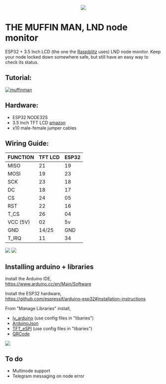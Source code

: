 <p align="center"><img src="https://i.imgur.com/Oy3qzQV.png" ></p>

# THE MUFFIN MAN, LND node monitor

ESP32 + 3.5 Inch LCD (the one the <a href="https://github.com/rootzoll/raspiblitz">Raspiblitz</a> uses) LND node monitor. Keep your node locked down somewhere safe, but still have an easy way to check its status.

 ## Tutorial:

 [![muffinman](https://i.imgur.com/NiCGlNh.png)](https://www.youtube.com/watch?v=PAsIa6c8Zh4)
 
 ## Hardware:
* ESP32 NODE32S
* 3.5 Inch TFT LCD <a href="https://geni.us/raspiblitz-touchscreen">amazon</a>
* x10 male-female jumper cables


 ## Wiring Guide:

| FUNCTION  | TFT LCD | ESP32 |
| ------------- | ------------- | ------------- | 
| MISO  | 21  | 19  |
| MOSI  | 19  | 23  |
| SCK  | 23 | 18  |
| DC  | 18  | 17  |
| CS  | 24  | 05  |
| RST  | 22 | 16  |
| T_CS  | 26  | 04  |
| VCC (5V)  | 02  | 5v  |
| GND  | 14/25  | GND  |
| T_IRQ  | 11  | 34  |


<img src="https://i.imgur.com/tYgD3eo.png">
<img src="https://i.imgur.com/PLP3YBG.jpg">


## Installing arduino + libraries

Install the Arduino IDE,<br>
https://www.arduino.cc/en/Main/Software

Install the ESP32 hardware,<br>
https://github.com/espressif/arduino-esp32#installation-instructions

From "Manage Libraries" install,<br>
- <a href="https://github.com/lvgl/lv_arduino">lv_arduino</a> (use config files in "libaries")
- <a href="https://github.com/bblanchon/ArduinoJson">ArduinoJson</a>
- <a href="https://github.com/Bodmer/TFT_eSPI">TFT_eSPI</a> (use config files in "libaries")
- <a href="https://github.com/ricmoo/QRCode">QRCode</a>
<img src="https://i.imgur.com/mCfnhZN.png">

## To do
- Multinode support
- Telegram messaging on node error
